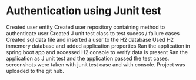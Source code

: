 # Authentication using Junit test
Created user entity
Created user repository containing method to authenticate user
Created J unit test class to test sucess / failure cases
Created sql data file and inserted a user to the H2 database
Used H2 inmemory database and added application properties
Ran the application in spring boot app and accessed H2 console to verify data is present
Ran the application as J unit test and the application passed the test cases.
screenshots were taken with junit test case and with console.
Project was uploaded to the git hub.
